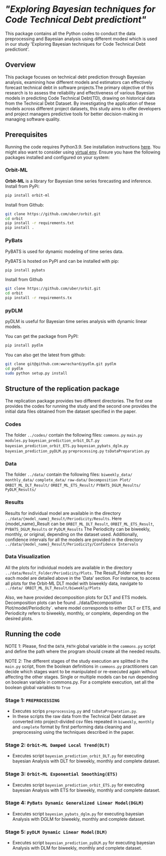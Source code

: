 #  *"Exploring Bayesian techniques for Code Technical Debt predictiont"*

This package contains all the Python codes to conduct the data preprocessing and Bayesian analysis using different modesl which is used in our study 'Exploring Bayesian techniques for Code Technical Debt predictiont'.

## Overview

This package focuses on technical debt prediction through Bayesian analysis, examining how different models and estimators can effectively forecast technical debt in software projects.The primary objective of this research is to assess the reliability and effectiveness of various Bayesian models in predicting Code Technical Debt(TD), drawing on historical data from the Technical Debt Dataset. By investigating the application of these models across different project datasets, this study aims to offer developers and project managers predictive tools for better decision-making in managing software quality. 

## Prerequisites

Running the code requires Python3.9. See installation instructions [here](https://www.python.org/downloads/).
You might also want to consider using [virtual env](https://packaging.python.org/guides/installing-using-pip-and-virtualenv/).
Ensure you have the following packages installed and configured on your system:
### Orbit-ML
**Orbit-ML** is a library for Bayesian time series forecasting and inference.
Install from PyPi:
```bash
pip install orbit-ml
```

Install from Github:

```bash
git clone https://github.com/uber/orbit.git
cd orbit
pip install -r requirements.txt
pip install .
```

### PyBats
PyBATS is used for dynamic modeling of time series data.

PyBATS is hosted on PyPI and can be installed with pip:

```bash
pip install pybats
```
Install from Github

```bash
git clone https://github.com/uber/orbit.git
cd orbit
pip install -r requirements.tx
```

### pyDLM
pyDLM is useful for Bayesian time series analysis with dynamic linear models.

You can  get the package from PyPI:

```bash
pip install pydlm
```

You can also get the latest from github:

```bash
git clone git@github.com:wwrechard/pydlm.git pydlm
cd pydlm
sudo python setup.py install
```



## Structure of the replication package

The replication package provides two different directories. The first one provides the codes for running the study and the second one
provides the initial data files obtained from the dataset specified in the paper.

### Codes

The folder `../codes/` contain the following files:
```commons.py```
```main.py```
```modules.py```
```bayesian_prediction_orbit_DLT.py```
```bayesian_prediction_orbit_ETS.py```
```bayesian_pybats_dglm.py```
```bayesian_prediction_pyDLM.py```
```preprocessing.py```
```tsDataPreparation.py```

### Data
The folder `../data/`  contain the following files:
```biweekly_data/```
```monthly_data/```
```complete_data/```
```raw-data/```
```Decomposition Plot/```
```ORBIT_ML_DLT_Result/```
```ORBIT_ML_ETS_Result/```
```PYBATS_DGLM_Results/```
```PyDLM_Results/```

### Results
Results for individual model are available in the directory `../data/{model_name}_Result/Periodicity/Results`. Here {model_name}_Result can be
```ORBIT_ML_DLT_Result```,
```ORBIT_ML_ETS_Result```,
```PYBATS_DGLM_Results``` or
```PyDLM_Results```
The Periodicity can be biweekly, monthly, or original, depending on the dataset used.
Additionally, confidence intervals for all the models are provided in the directory `../data/{model_name}_Result/Periodicity/Confidence Intervals`

### Data Visualization
All the plots for individual models are available in the directory `../data/Result_Folder/Periodicity/Plots`. The Result_Folder  names for each model are detailed above in the 'Data' section. For instance, to access all plots for the Orbit-ML DLT model with biweekly data, navigate to `../data/
ORBIT_ML_DLT_Result/biweekly/Plots`

Also, we have provided decomposition plots for DLT and ETS models. Decomposition plots can be found ../data/Decomposition Plot/model/Periodicity`. where model corresponds to either DLT or ETS, and Periodicity refers to biweekly, monthly, or complete, depending on the desired plots.



## Running the code

NOTE 1: Please, find the `DATA_PATH` global variable in the `commons.py` script and define the path where the program should create all the needed results.

NOTE 2: The different stages of the study execution are splitted in the ```main.py``` script, from the boolean definitions in
```commons.py``` practitioners can decide which stages want to be manipulated or re-executed again without affecting the other stages. Single or multiple models can be run depending on boolean variable in commons.py.
For a complete execution, set all the boolean global variables to ```True```


### Stage 1: ```PREPROCESSING```

- Executes scrips ```preprocessing.py``` and ```tsDataPreparation.py```.
- In these scripts the raw data from the Technical Debt dataset are converted into project-divided csv files repeated in 
```biweekly```, ```monthly``` and ```complete``` format by first performing data cleaning and preprocessing using the techniques
described in the paper.

### Stage 2: ```Orbit-ML Damped Local Trend(DLT)```

- Executes script ```bayesian_prediction_orbit_DLT.py``` for executing bayesian Analysis with DLT for biweekly, monthly and complete dataset.

### Stage 3: ```Orbit-ML Exponential Smoothing(ETS)```

- Executes script ```bayesian_prediction_orbit_ETS.py```  for executing bayesian Analysis with ETS for  biweekly, monthly and complete dataset.

### Stage 4: ```PyBats Dynamic Generalized Linear Model(DGLM)```

- Executes script ```bayesian_pybats_dglm.py``` for executing bayesian Analysis with DGLM for biweekly, monthly and complete dataset.


### Stage 5: ```pyDLM Dynamic Linear Model(DLM)```

- Executes script ```bayesian_prediction_pyDLM.py``` for executing bayesian Analysis with DLM for biweekly, monthly and complete dataset.
  


